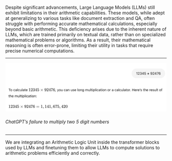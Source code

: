 Despite significant advancements, Large Language
Models (LLMs) still exhibit limitations in their
arithmetic capabilities. These models, while adept
at generalizing to various tasks like document extraction and QA, often struggle with performing
accurate mathematical calculations, especially beyond basic arithmetic. This deficiency arises due
to the inherent nature of LLMs, which are trained
primarily on textual data, rather than on specialized
mathematical problems or algorithms. As a result,
their mathematical reasoning is often error-prone,
limiting their utility in tasks that require precise
numerical computations.

------------------

<img src="image.png" alt="LLM's bad performance on maths" width="600"/>

###### ChatGPT’s failure to multiply two 5 digit numbers
------------------

We are integrating an Arithmetic Logic Unit inside the transformer blocks used by LLMs and finetuning them to allow
LLMs to compute solutions to arithmetic problems efficiently and correctly.